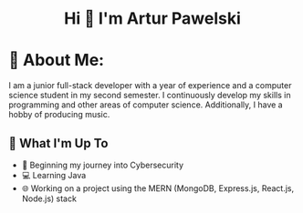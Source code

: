 <h1 align="center">Hi 👋 I'm Artur Pawelski </h1>

# 💫 About Me:
I am a junior full-stack developer with a year of experience and a computer science student in my second semester. I continuously develop my skills in programming and other areas of computer science. Additionally, I have a hobby of producing music.

## 🚀 What I'm Up To

- 🤖 Beginning my journey into Cybersecurity
- 💻 Learning Java
- 🌐 Working on a project using the MERN (MongoDB, Express.js, React.js, Node.js) stack










